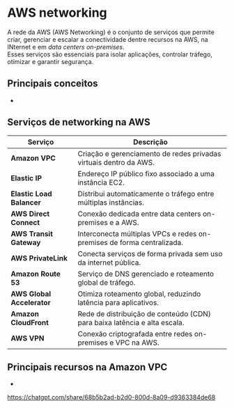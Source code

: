 # AWS networking

A rede da AWS (AWS Networking) é o conjunto de serviços que permite criar,
gerenciar e escalar a conectividade dentre recursos na AWS, na INternet e em
_data centers on-premises_.  
Esses serviços são essenciais para isolar aplicações, controlar tráfego,
otimizar e garantir segurança.

## Principais conceitos

- 

## Serviços de networking na AWS

| Serviço                   | Descrição                                                                 |
|---------------------------|---------------------------------------------------------------------------|
| **Amazon VPC**           | Criação e gerenciamento de redes privadas virtuais dentro da AWS.         |
| **Elastic IP**           | Endereço IP público fixo associado a uma instância EC2.                  |
| **Elastic Load Balancer**| Distribui automaticamente o tráfego entre múltiplas instâncias.           |
| **AWS Direct Connect**   | Conexão dedicada entre data centers on-premises e a AWS.                  |
| **AWS Transit Gateway**  | Interconecta múltiplas VPCs e redes on-premises de forma centralizada.    |
| **AWS PrivateLink**      | Conecta serviços de forma privada sem uso da internet pública.            |
| **Amazon Route 53**      | Serviço de DNS gerenciado e roteamento global de tráfego.                 |
| **AWS Global Accelerator**| Otimiza roteamento global, reduzindo latência para aplicativos.           |
| **Amazon CloudFront**    | Rede de distribuição de conteúdo (CDN) para baixa latência e alta escala. |
| **AWS VPN**              | Conexão criptografada entre redes on-premises e VPC na AWS.              |


## Principais recursos na Amazon VPC

- 


https://chatgpt.com/share/68b5b2ad-b2d0-800d-8a09-d9363384de68